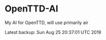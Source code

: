 # OpenTTD-AI
My AI for OpenTTD, will use primarily air

Latest backup: Sun Aug 25 20:37:01 UTC 2019
